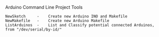 Arduino Command Line Project Tools

	NewSketch     -    Create new Arduino INO and Makefile
	NewMakefile   -    Create new Arduino Makefile
	ListArduinos  -    List and Classify potential connected Arduinos, from "/dev/serial/by-id/"
